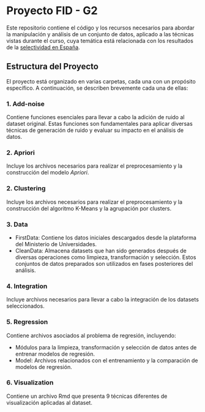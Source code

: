 # Proyecto FID - G2

Este repositorio contiene el código y los recursos necesarios para abordar la manipulación y análisis de un conjunto de datos, aplicado a las técnicas vistas durante el curso, cuya temática está relacionada con los resultados de la [selectividad en España](https://estadisticas.universidades.gob.es/dynPx/inebase/index.htm?type=pcaxis&path=/Universitaria/Alumnado/EEU_2023/GradoCiclo/NuevoIngreso/&file=pcaxis&l=s0).

## Estructura del Proyecto

El proyecto está organizado en varias carpetas, cada una con un propósito específico. A continuación, se describen brevemente cada una de ellas:

### 1. Add-noise

Contiene funciones esenciales para llevar a cabo la adición de ruido al dataset original. Estas funciones son fundamentales para aplicar diversas técnicas de generación de ruido y evaluar su impacto en el análisis de datos.

### 2. Apriori

Incluye los archivos necesarios para realizar el preprocesamiento y la construcción del modelo *Apriori*.

### 2. Clustering

Incluye los archivos necesarios para realizar el preprocesamiento y la construcción del algoritmo K-Means y la agrupación por clusters.

### 3. Data

- FirstData: Contiene los datos iniciales descargados desde la plataforma del Ministerio de Universidades.
- CleanData: Almacena datasets que han sido generados después de diversas operaciones como limpieza, transformación y selección. Estos conjuntos de datos preparados son utilizados en fases posteriores del análisis.

### 4. Integration

Incluye archivos necesarios para llevar a cabo la integración de los datasets seleccionados.

### 5. Regression

Contiene archivos asociados al problema de regresión, incluyendo:

- Módulos para la limpieza, transformación y selección de datos antes de entrenar modelos de regresión.
- Model: Archivos relacionados con el entrenamiento y la comparación de modelos de regresión.

### 6. Visualization

Contiene un archivo Rmd que presenta 9 técnicas diferentes de visualización aplicadas al dataset.
